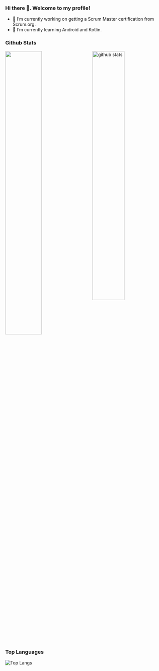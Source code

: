 ### Hi there 👋. Welcome to my profile!

- 🔭 I’m currently working on getting a Scrum Master certification from Scrum.org.
- 🌱 I’m currently learning Android and Kotlin.

### Github Stats
<img src="https://github-readme-stats.vercel.app/api?username=rafcristina&show_icons=true&theme=gotham" alt="github stats" width="45%" align="right"/>
<img src="https://github-readme-streak-stats.herokuapp.com/?user=rafcristina&theme=dark" width="48%" >

### Top Languages
![Top Langs](https://github-readme-stats.vercel.app/api/top-langs/?username=rafcristina&layout=compact)
 
<!--
**rafcristina/rafcristina** is a ✨ _special_ ✨ repository because its `README.md` (this file) appears on your GitHub profile.

Here are some ideas to get you started:

- 🔭 I’m currently working on ...
- 🌱 I’m currently learning ...
- 👯 I’m looking to collaborate on ...
- 🤔 I’m looking for help with ...
- 💬 Ask me about ...
- 📫 How to reach me: ...
- 😄 Pronouns: ...
- ⚡ Fun fact: ...
-->
